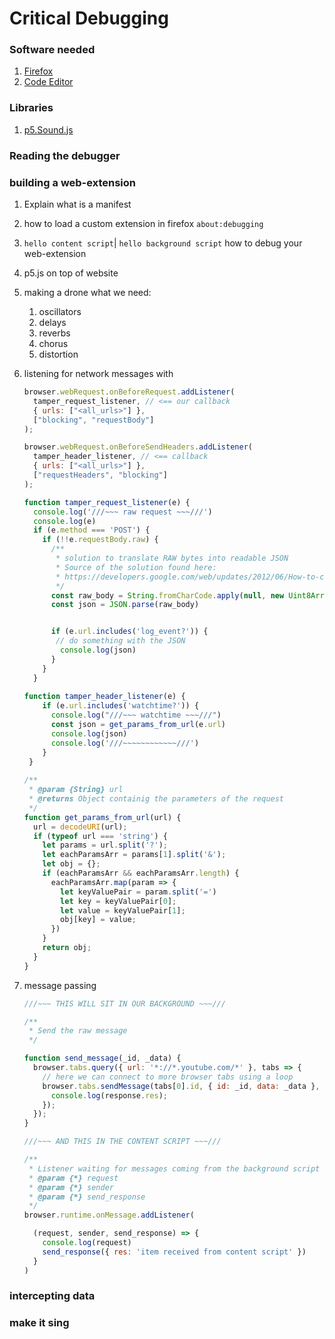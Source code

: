 # Critical Debugging

### Software needed

1. [Firefox](https://www.mozilla.org/en-US/firefox/new/)
2. [Code Editor](https://code.visualstudio.com/)

### Libraries

1. [p5.Sound.js]()

### Reading the debugger



### building a web-extension

1. Explain what is a manifest

2. how to load a custom extension in firefox `about:debugging`

3. `hello content script`| `hello background script` how to debug your web-extension

3. p5.js on top of website

5. making a drone
   what we need:

   1. oscillators
   2. delays
   3. reverbs
   4. chorus
   5. distortion

6. listening for network messages with

   ```javascript
   browser.webRequest.onBeforeRequest.addListener(
     tamper_request_listener, // <== our callback
     { urls: ["<all_urls>"] },
     ["blocking", "requestBody"]
   );
   
   browser.webRequest.onBeforeSendHeaders.addListener(
     tamper_header_listener, // <== callback
     { urls: ["<all_urls>"] },
     ["requestHeaders", "blocking"]
   );
   
   function tamper_request_listener(e) {
     console.log('///~~~ raw request ~~~///')
     console.log(e)
     if (e.method === 'POST') {
       if (!!e.requestBody.raw) {
         /**
          * solution to translate RAW bytes into readable JSON
          * Source of the solution found here:
          * https://developers.google.com/web/updates/2012/06/How-to-convert-ArrayBuffer-to-and-from-String
          */
         const raw_body = String.fromCharCode.apply(null, new Uint8Array(e.requestBody.raw[0].bytes))
         const json = JSON.parse(raw_body)
   
   
         if (e.url.includes('log_event?')) {
          // do something with the JSON
           console.log(json)
         }
       }
     }
     
   function tamper_header_listener(e) {
       if (e.url.includes('watchtime?')) {
         console.log("///~~~ watchtime ~~~///")
         const json = get_params_from_url(e.url)
         console.log(json)
         console.log('///~~~~~~~~~~~~///')
       }
    }
     
   /**
    * @param {String} url 
    * @returns Object containig the parameters of the request
    */
   function get_params_from_url(url) {
     url = decodeURI(url);
     if (typeof url === 'string') {
       let params = url.split('?');
       let eachParamsArr = params[1].split('&');
       let obj = {};
       if (eachParamsArr && eachParamsArr.length) {
         eachParamsArr.map(param => {
           let keyValuePair = param.split('=')
           let key = keyValuePair[0];
           let value = keyValuePair[1];
           obj[key] = value;
         })
       }
       return obj;
     }
   }
   ```

   

5. message passing

   ```javascript
   ///~~~ THIS WILL SIT IN OUR BACKGROUND ~~~///
   
   /**
    * Send the raw message
    */
   
   function send_message(_id, _data) {
     browser.tabs.query({ url: '*://*.youtube.com/*' }, tabs => {
       // here we can connect to more browser tabs using a loop
       browser.tabs.sendMessage(tabs[0].id, { id: _id, data: _data }, response => {
         console.log(response.res);
       });
     });
   }
   
   ///~~~ AND THIS IN THE CONTENT SCRIPT ~~~///
   
   /**
    * Listener waiting for messages coming from the background script
    * @param {*} request 
    * @param {*} sender 
    * @param {*} send_response 
    */
   browser.runtime.onMessage.addListener(
   
     (request, sender, send_response) => {
       console.log(request)
       send_response({ res: 'item received from content script' })
     }
   )
   ```

### intercepting data



### make it sing

